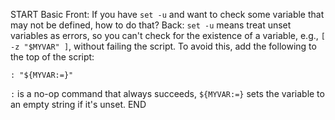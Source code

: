 START
Basic
Front: 
If you have `set -u` and want to check some variable that may not be defined, how to do that?
Back: 
`set -u` means treat unset variables as errors, so you can't check for the existence of a variable, e.g., `[ -z "$MYVAR" ]`, without failing the script. To avoid this, add the following to the top of the script:
```shell
: "${MYVAR:=}"
```

`:` is a no-op command that always succeeds, `${MYVAR:=}` sets the variable to an empty string if it's unset.
END
